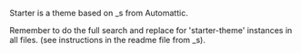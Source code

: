 Starter is a theme based on _s from Automattic.

Remember to do the full search and replace for 'starter-theme' instances in all files.
(see instructions in the readme file from _s).
